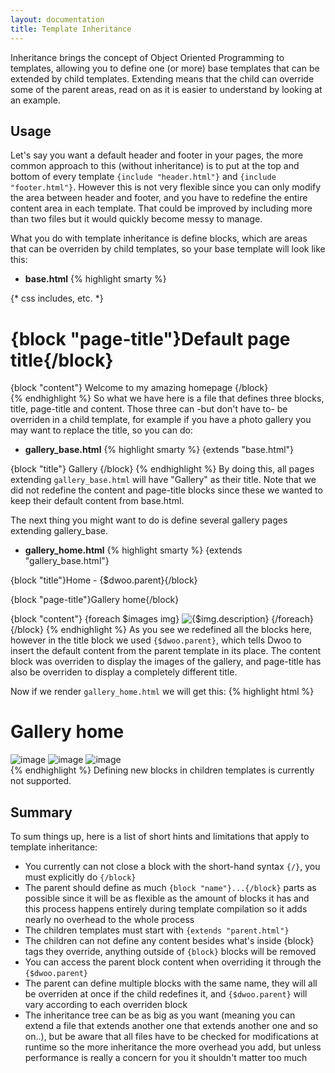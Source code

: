 ```yaml
---
layout: documentation
title: Template Inheritance
---
```


Inheritance brings the concept of Object Oriented Programming to templates, allowing you to define one (or more) base templates that can be extended by child templates. Extending means that the child can override some of the parent areas, read on as it is easier to understand by looking at an example.

## Usage
Let's say you want a default header and footer in your pages, the more common approach to this (without inheritance) is to put at the top and bottom of every template `{include "header.html"}` and `{include "footer.html"}`. However this is not very flexible since you can only modify the area between header and footer, and you have to redefine the entire content area in each template. That could be improved by including more than two files but it would quickly become messy to manage.

What you do with template inheritance is define blocks, which are areas that can be overriden by child templates, so your base template will look like this:

* **base.html**
{% highlight smarty %}
<html>
  <head>
    <title>{block "title"}My site name{/block}</title>
    {* css includes, etc. *}
  </head>
  <body>
    <h1>{block "page-title"}Default page title{/block}</h1>
    <div id="content">
      {block "content"}
        Welcome to my amazing homepage
      {/block}
    </div>
  </body>
</html>
{% endhighlight %}
So what we have here is a file that defines three blocks, title, page-title and content. Those three can -but don't have to- be overriden in a child template, for example if you have a photo gallery you may want to replace the title, so you can do:

* **gallery_base.html**
{% highlight smarty %}
{extends "base.html"}
 
{block "title"}
Gallery
{/block}
{% endhighlight %}
By doing this, all pages extending `gallery_base.html` will have "Gallery" as their title. Note that we did not redefine the content and page-title blocks since these we wanted to keep their default content from base.html.

The next thing you might want to do is define several gallery pages extending gallery_base.

* **gallery_home.html**
{% highlight smarty %}
{extends "gallery_base.html"}
 
{block "title"}Home - {$dwoo.parent}{/block}
 
{block "page-title"}Gallery home{/block}
 
{block "content"}
  {foreach $images img}
    <img src="{$img.url}" alt="{$img.description}" />
  {/foreach}
{/block}
{% endhighlight %}
As you see we redefined all the blocks here, however in the title block we used `{$dwoo.parent}`, which tells Dwoo to insert the default content from the parent template in its place. The content block was overriden to display the images of the gallery, and page-title has also be overriden to display a completely different title.

Now if we render `gallery_home.html` we will get this:
{% highlight html %}
<html>
  <head>
    <title>Home - Gallery</title>
  </head>
  <body>
    <h1>Gallery home</h1>
    <div id="content">
      <img src="/example.jpg" alt="image" />
      <img src="/example2.jpg" alt="image" />
      <img src="/example3.jpg" alt="image" />
    </div>
  </body>
</html>
{% endhighlight %}
Defining new blocks in children templates is currently not supported.

## Summary
To sum things up, here is a list of short hints and limitations that apply to template inheritance:

* You currently can not close a block with the short-hand syntax `{/}`, you must explicitly do `{/block}`
* The parent should define as much `{block "name"}...{/block}` parts as possible since it will be as flexible as the amount of blocks it has and this process happens entirely during template compilation so it adds nearly no overhead to the whole process
* The children templates must start with `{extends "parent.html"}`
* The children can not define any content besides what's inside {block} tags they override, anything outside of `{block}` blocks will be removed
* You can access the parent block content when overriding it through the `{$dwoo.parent}`
* The parent can define multiple blocks with the same name, they will all be overriden at once if the child redefines it, and `{$dwoo.parent}` will vary according to each overriden block
* The inheritance tree can be as big as you want (meaning you can extend a file that extends another one that extends another one and so on..), but be aware that all files have to be checked for modifications at runtime so the more inheritance the more overhead you add, but unless performance is really a concern for you it shouldn't matter too much